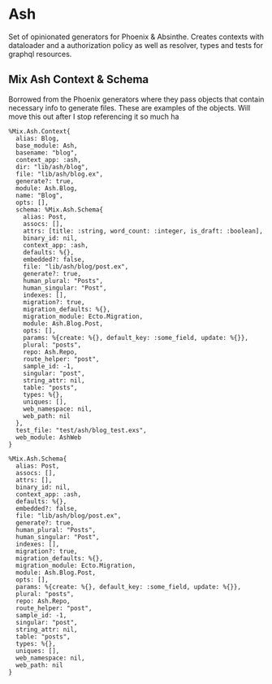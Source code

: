 # Ash

Set of opinionated generators for Phoenix & Absinthe. Creates contexts with
dataloader and a authorization policy as well as resolver, types and tests
for graphql resources.


## Mix Ash Context & Schema

Borrowed from the Phoenix generators where they pass objects that contain 
necessary info to generate files. These are examples of the objects. Will
move this out after I stop referencing it so much ha

```
%Mix.Ash.Context{
  alias: Blog,
  base_module: Ash,
  basename: "blog",
  context_app: :ash,
  dir: "lib/ash/blog",
  file: "lib/ash/blog.ex",
  generate?: true,
  module: Ash.Blog,
  name: "Blog",
  opts: [],
  schema: %Mix.Ash.Schema{
    alias: Post,
    assocs: [],
    attrs: [title: :string, word_count: :integer, is_draft: :boolean],
    binary_id: nil,
    context_app: :ash,
    defaults: %{},
    embedded?: false,
    file: "lib/ash/blog/post.ex",
    generate?: true,
    human_plural: "Posts",
    human_singular: "Post",
    indexes: [],
    migration?: true,
    migration_defaults: %{},
    migration_module: Ecto.Migration,
    module: Ash.Blog.Post,
    opts: [],
    params: %{create: %{}, default_key: :some_field, update: %{}},
    plural: "posts",
    repo: Ash.Repo,
    route_helper: "post",
    sample_id: -1,
    singular: "post",
    string_attr: nil,
    table: "posts",
    types: %{},
    uniques: [],
    web_namespace: nil,
    web_path: nil
  },
  test_file: "test/ash/blog_test.exs",
  web_module: AshWeb
}

%Mix.Ash.Schema{
  alias: Post,
  assocs: [],
  attrs: [],
  binary_id: nil,
  context_app: :ash,
  defaults: %{},
  embedded?: false,
  file: "lib/ash/blog/post.ex",
  generate?: true,
  human_plural: "Posts",
  human_singular: "Post",
  indexes: [],
  migration?: true,
  migration_defaults: %{},
  migration_module: Ecto.Migration,
  module: Ash.Blog.Post,
  opts: [],
  params: %{create: %{}, default_key: :some_field, update: %{}},
  plural: "posts",
  repo: Ash.Repo,
  route_helper: "post",
  sample_id: -1,
  singular: "post",
  string_attr: nil,
  table: "posts",
  types: %{},
  uniques: [],
  web_namespace: nil,
  web_path: nil
}
```